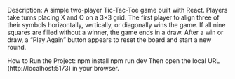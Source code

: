 Description:
A simple two-player Tic-Tac-Toe game built with React.
Players take turns placing X and O on a 3×3 grid. The first player to align three of their symbols horizontally, vertically, or diagonally wins the game.
If all nine squares are filled without a winner, the game ends in a draw.
After a win or draw, a “Play Again” button appears to reset the board and start a new round.

How to Run the Project:
npm install
npm run dev
Then open the local URL (http://localhost:5173) in your browser.
